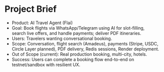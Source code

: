 # Project Brief

- Product: AI Travel Agent (Flai)
- Goal: Book flights via WhatsApp/Telegram using AI for slot-filling, search live offers, and handle payments; deliver PDF itineraries.
- Users: Travelers wanting conversational booking.
- Scope: Conversation, flight search (Amadeus), payments (Stripe, USDC, Circle Layer planned), PDF delivery, Redis sessions, Render deployment.
- Out of Scope (current): Real production booking, multi-city, hotels.
- Success: Users can complete a booking flow end-to-end on testnet/sandbox with resilient UX. 